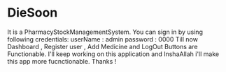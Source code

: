 # DieSoon

It is a PharmacyStockManagementSystem.
You can sign in by using following credentials:
userName : admin
password : 0000
Till now Dashboard , Register user , Add Medicine and LogOut Buttons are Functionable. I'll keep working on this
application and InshaAllah i'll make this app more fucnctionable.
Thanks !
